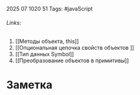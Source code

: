 2025 07 1020 51
Tags: #javaScript 
###### Links: 
1) [[Методы объекта, this]]
2) [[Опциональная цепочка свойств объектов ]]
3) [[Тип данных Symbol]]
4) [[Преобразование объектов в примитивы]]

# Заметка
